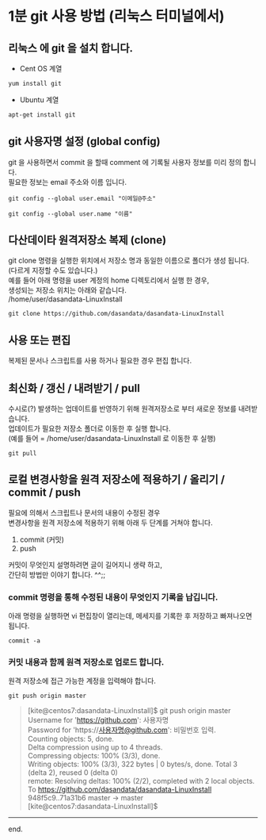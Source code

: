 # 1분 git 사용 방법 (리눅스 터미널에서)

## 리눅스 에 git 을 설치 합니다.

- Cent OS 계열  

```bash
yum install git
```

- Ubuntu 계열  

```bash
apt-get install git
```

## git 사용자명 설정 (global config)
git 을 사용하면서 commit 을 할때 comment 에 기록될 사용자 정보를 미리 정의 합니다.  
필요한 정보는 email 주소와 이름 입니다.  

```
git config --global user.email "이메일@주소"
```

```
git config --global user.name "이름"
```

## 다산데이타 원격저장소 복제 (clone)
git clone 명령을 실행한 위치에서 저장소 명과 동일한 이름으로 폴더가 생성 됩니다. (다르게 지정할 수도 있습니다.)  
예를 들어 아래 명령을 user 계정의 home 디렉토리에서 실행 한 경우,  
생성되는 저장소 위치는 아래와 같습니다.  
/home/user/dasandata-LinuxInstall

```
git clone https://github.com/dasandata/dasandata-LinuxInstall
```

## 사용 또는 편집
복제된 문서나 스크립트를 사용 하거나 필요한 경우 편집 합니다.

## 최신화 / 갱신 / 내려받기 / pull
수시로(?) 발생하는 업데이트를 반영하기 위해 원격저장소로 부터 새로운 정보를 내려받습니다.  
업데이트가 필요한 저장소 폴더로 이동한 후 실행 합니다.  
(예를 들어 = /home/user/dasandata-LinuxInstall 로 이동한 후 실행)

```
git pull
```

## 로컬 변경사항을 원격 저장소에 적용하기 / 올리기 / commit / push
필요에 의해서 스크립트나 문서의 내용이 수정된 경우  
변경사항을 원격 저장소에 적용하기 위해 아래 두 단계를 거쳐야 합니다.
1. commit (커밋)
2. push  

커밋이 무엇인지 설명하려면 글이 길어지니 생략 하고,  
간단히 방법만 이야기 합니다. ^^;;

### commit 명령을 통해 수정된 내용이 무엇인지 기록을 납깁니다.  

아래 명령을 실행하면 vi 편집창이 열리는데, 메세지를 기록한 후 저장하고 빠져나오면 됩니다.

```
commit -a
```


### 커밋 내용과 함께 원격 저장소로 업로드 합니다.

원격 저장소에 접근 가능한 계정을 입력해야 합니다.

```
git push origin master
```

> [kite@centos7:dasandata-LinuxInstall]$ git push origin master  
> Username for 'https://github.com': 사용자명  
> Password for 'https://사용자명@github.com': 비밀번호 입력.   
> Counting objects: 5, done.  
> Delta compression using up to 4 threads.  
> Compressing objects: 100% (3/3), done.  
> Writing objects: 100% (3/3), 322 bytes | 0 bytes/s, done. 
> Total 3 (delta 2), reused 0 (delta 0)  
> remote: Resolving deltas: 100% (2/2), completed with 2 local objects.  
> To https://github.com/dasandata/dasandata-LinuxInstall  
>    948f5c9..71a31b6  master -> master  
> [kite@centos7:dasandata-LinuxInstall]$   



***

end.
